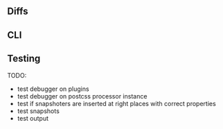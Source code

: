 ## Diffs

## CLI

## Testing

TODO:
- test debugger on plugins
- test debugger on postcss processor instance
- test if snapshoters are inserted at right places with correct properties
- test snapshots
- test output
